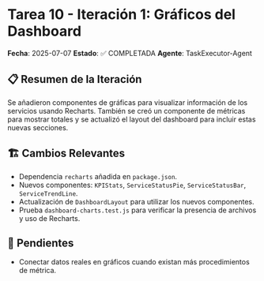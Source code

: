 # Tarea 10 - Iteración 1: Gráficos del Dashboard

**Fecha**: 2025-07-07
**Estado**: ✅ COMPLETADA
**Agente**: TaskExecutor-Agent

## 📋 Resumen de la Iteración
Se añadieron componentes de gráficas para visualizar información de los servicios usando Recharts. También se creó un componente de métricas para mostrar totales y se actualizó el layout del dashboard para incluir estas nuevas secciones.

## 🏗️ Cambios Relevantes
- Dependencia `recharts` añadida en `package.json`.
- Nuevos componentes: `KPIStats`, `ServiceStatusPie`, `ServiceStatusBar`, `ServiceTrendLine`.
- Actualización de `DashboardLayout` para utilizar los nuevos componentes.
- Prueba `dashboard-charts.test.js` para verificar la presencia de archivos y uso de Recharts.

## 🚧 Pendientes
- Conectar datos reales en gráficos cuando existan más procedimientos de métrica.

